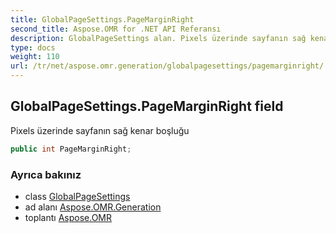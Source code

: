 ```yaml
---
title: GlobalPageSettings.PageMarginRight
second_title: Aspose.OMR for .NET API Referansı
description: GlobalPageSettings alan. Pixels üzerinde sayfanın sağ kenar boşluğu
type: docs
weight: 110
url: /tr/net/aspose.omr.generation/globalpagesettings/pagemarginright/
---
```

## GlobalPageSettings.PageMarginRight field

Pixels üzerinde sayfanın sağ kenar boşluğu

```csharp
public int PageMarginRight;
```

### Ayrıca bakınız

* class [GlobalPageSettings](../)
* ad alanı [Aspose.OMR.Generation](../../globalpagesettings/)
* toplantı [Aspose.OMR](../../../)


